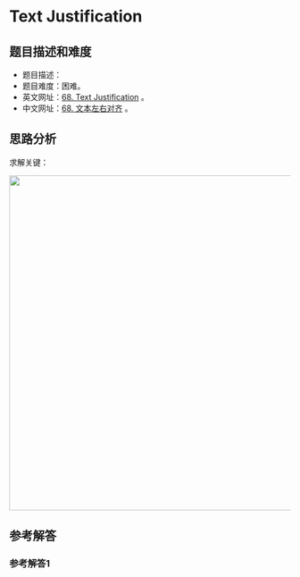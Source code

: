 # Text Justification

## 题目描述和难度
+ 题目描述：
+ 题目难度：困难。
+ 英文网址：[68. Text Justification](https://leetcode.com/problems/text-justification/description/)  。
+ 中文网址：[68. 文本左右对齐](https://leetcode-cn.com/problems/text-justification/description/)  。
## 思路分析
求解关键：

<img src="https://liweiwei1419.github.io/images/leetcode-solution/" width="600">

## 参考解答
### 参考解答1

```java

```